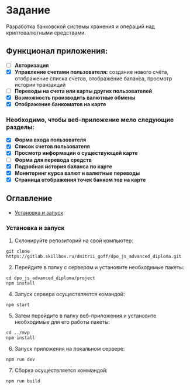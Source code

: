 # Задание

Разработка банковской системы хранения и операций над криптовалютными средствами.

## Функционал приложения:

*   [ ] **Авторизация**
*   [x] **Управление счетами пользователя:** создание нового счёта, отображение списка  счетов, отображение баланса, просмотр истории транзакций
*   [ ] **Переводы на счета или карты других пользователей**
*   [x] **Возможность производить валютные обмены**
*   [x] **Отображение банкоматов на карте**

### Необходимо, чтобы веб-приложение мело следующие разделы:
*   [x] **Форма входа пользователя**
*   [x] **Список счетов пользователя**
*   [x] **Просмотр информации о существующей карте**
*   [ ] **Форма для перевода средств**
*   [x] **Подробная история баланса по карте**
*   [x] **Мониторинг курса валют и валютные переводы**
*   [x] **Страница отображения точек банком тов на карте**

## Оглавление

*   [Установка и запуск](#установка-и-запуск)


### Установка и запуск

1.  Склонируйте репозиторий на свой компьютер:
```shell
git clone https://gitlab.skillbox.ru/dmitrii_goff/dpo_js_advanced_diploma.git
```

2.  Перейдите в папку с сервером и установите необходимые пакеты:
```shell
cd dpo_js_advanced_diploma/project
npm install
```

4.  Запуск сервера осуществляется командой:
```shell
npm start
```

5.  Затем перейдите в папку веб-приложения и установите необходимые для его работы пакеты:
```shell
cd ../mvp
npm install
```
6. Запуск приложения на локальном сервере:
```shell
npm run dev
```
7. Сборка осуществляется коммандой:
```shell
npm run build
```
